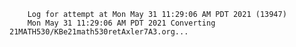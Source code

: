         Log for attempt at Mon May 31 11:29:06 AM PDT 2021 (13947)
        Mon May 31 11:29:06 AM PDT 2021 Converting 21MATH530/KBe21math530retAxler7A3.org...

